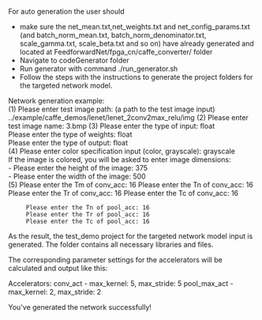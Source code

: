 <span style="display: inline-block;">

For auto generation the user should  
 - make sure the net_mean.txt,net_weights.txt and net_config_params.txt (and batch_norm_mean.txt, batch_norm_denominator.txt, scale_gamma.txt, scale_beta.txt and so on) have already generated and located at FeedforwardNet/fpga_cn/caffe_converter/ folder  
 - Navigate to codeGenerator folder    
 - Run generator with command ./run_generator.sh    
 - Follow the steps with the instructions to generate the project folders for the targeted network model.      
  
Network generation example:   
             (1) Please enter test image path: (a path to the test image input)    
                 ../example/caffe_demos/lenet/lenet_2conv2max_relu/img
	     (2) Please enter test image name:
		 3.bmp
             (3) Please enter the type of input: float   
                 Please enter the type of weights: float   
                 Please enter the type of output: float       
             (4) Please enter color specification input (color, grayscale): grayscale   
		If the image is colored, you will be asked to enter image dimensions:       
                   - Please enter the height of the image: 375          
                   - Please enter the width of the image: 500          
             (5) Please enter the Tm of conv_acc: 16
                 Please enter the Tn of conv_acc: 16
                 Please enter the Tr of conv_acc: 16
                 Please enter the Tc of conv_acc: 16

 		 Please enter the Tn of pool_acc: 16
		 Please enter the Tr of pool_acc: 16
		 Please enter the Tc of pool_acc: 16

As the result, the test_demo project for the targeted network model input is generated. The folder contains all necessary libraries and files.

The corresponding parameter settings for the accelerators will be calculated and output like this:

Accelerators:
conv_act - max_kernel: 5, max_stride: 5
pool_max_act - max_kernel: 2, max_stride: 2

You've generated the network successfully!
